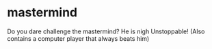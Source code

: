 mastermind
==========

Do you dare challenge the mastermind? He is nigh Unstoppable! (Also contains a computer player that always beats him)

